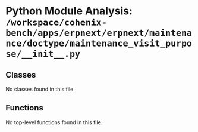 # Python Module Analysis: `/workspace/cohenix-bench/apps/erpnext/erpnext/maintenance/doctype/maintenance_visit_purpose/__init__.py`

## Classes

No classes found in this file.


## Functions

No top-level functions found in this file.
